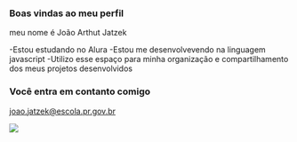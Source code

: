 ### Boas vindas ao meu perfil

meu nome é João Arthut Jatzek

-Estou estudando no Alura
-Estou me desenvolvevendo na linguagem javascript
-Utilizo esse espaço para minha organização e compartilhamento dos meus projetos desenvolvidos

### Você entra em contanto comigo

joao.jatzek@escola.pr.gov.br



![](https://media.tenor.com/cYJoFk_LfQUAAAAM/fe-indo-embora-leave.gif)
